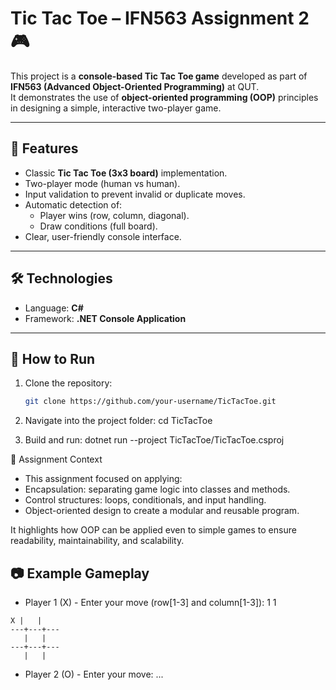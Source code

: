 # Tic Tac Toe – IFN563 Assignment 2 🎮

This project is a **console-based Tic Tac Toe game** developed as part of **IFN563 (Advanced Object-Oriented Programming)** at QUT.  
It demonstrates the use of **object-oriented programming (OOP)** principles in designing a simple, interactive two-player game.

---

## 📌 Features
- Classic **Tic Tac Toe (3x3 board)** implementation.  
- Two-player mode (human vs human).  
- Input validation to prevent invalid or duplicate moves.  
- Automatic detection of:
  - Player wins (row, column, diagonal).  
  - Draw conditions (full board).  
- Clear, user-friendly console interface.  

---

## 🛠️ Technologies
- Language: **C#**  
- Framework: **.NET Console Application**

---

## 🚀 How to Run
1. Clone the repository:
   ```bash
   git clone https://github.com/your-username/TicTacToe.git

2. Navigate into the project folder:
   cd TicTacToe

3. Build and run:
   dotnet run --project TicTacToe/TicTacToe.csproj


📖 Assignment Context
- This assignment focused on applying:
- Encapsulation: separating game logic into classes and methods.
- Control structures: loops, conditionals, and input handling.
- Object-oriented design to create a modular and reusable program.

It highlights how OOP can be applied even to simple games to ensure readability, maintainability, and scalability.

## 📷 Example Gameplay
- Player 1 (X) - Enter your move (row[1-3] and column[1-3]): 1 1
  
```
X |   |   
---+---+---
   |   |   
---+---+---
   |   |   
```

- Player 2 (O) - Enter your move: ...
